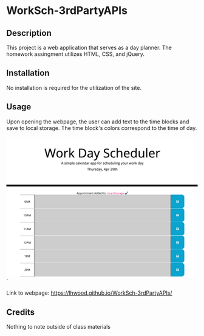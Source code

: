 # WorkSch-3rdPartyAPIs

## Description

This project is a web application that serves as a day planner. The homework assingment utilizes HTML, CSS, and jQuery.

## Installation

No installation is required for the utilization of the site.

## Usage

Upon opening the webpage, the user can add text to the time blocks and save to local storage. The time block's colors correspond to the time of day.

![Screenshot](./assets/images/Screenshot.png) `

Link to webpage: https://lhwood.github.io/WorkSch-3rdPartyAPIs/

## Credits

Nothing to note outside of class materials
